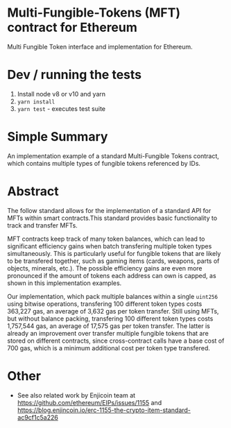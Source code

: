 # Multi-Fungible-Tokens (MFT) contract for Ethereum

Multi Fungible Token interface and implementation for Ethereum.

# Dev / running the tests

1. Install node v8 or v10 and yarn
2. `yarn install`
3. `yarn test` - executes test suite

# Simple Summary
An implementation example of a standard Multi-Fungible Tokens contract, which contains
multiple types of fungible tokens referenced by IDs. 

# Abstract
The follow standard allows for the implementation of a standard API for MFTs within smart contracts.This standard provides basic functionality to track and transfer MFTs.

MFT contracts keep track of many token balances, which can lead to significant efficiency gains when batch transfering multiple token types simultaneously. This is particularly useful for fungible tokens that are likely to be transfered together, such as gaming items (cards, weapons, parts of objects, minerals, etc.). The possible efficiency gains are even more pronounced if the amount of tokens each address can own is capped, as shown in this implementation examples. 

Our implementation, which pack multiple balances within a single `uint256` using bitwise operations, transfering 100 different token types costs 363,227 gas, an average of 3,632 gas per token transfer. Still using MFTs, but without balance packing, transfering 100 different token types costs 1,757,544 gas, an average of 17,575 gas per token transfer. The latter is already an improvement over transfer multiple fungible tokens that are stored on different contracts, since cross-contract calls have a base cost of 700 gas, which is a minimum additional cost per token type transfered. 


# Other

* See also related work by Enjicoin team at https://github.com/ethereum/EIPs/issues/1155
and https://blog.enjincoin.io/erc-1155-the-crypto-item-standard-ac9cf1c5a226
